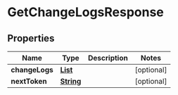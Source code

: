 

# GetChangeLogsResponse


## Properties

| Name | Type | Description | Notes |
|------------ | ------------- | ------------- | -------------|
|**changeLogs** | [**List**](List.md) |  |  [optional] |
|**nextToken** | [**String**](String.md) |  |  [optional] |




